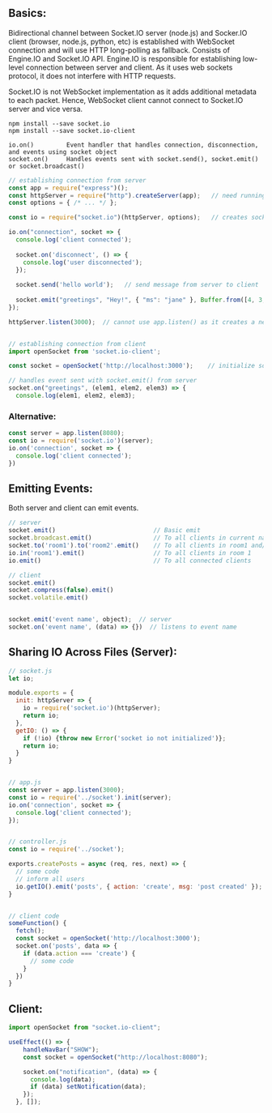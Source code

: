 ## Basics:
Bidirectional channel between Socket.IO server (node.js) and Socker.IO client (browser, node.js, python, etc) is established with WebSocket connection and will use HTTP long-polling as fallback. Consists of Engine.IO and Socket.IO API. Engine.IO is responsible for establishing low-level connection between server and client. As it uses web sockets protocol, it does not interfere with HTTP requests.

Socket.IO is not WebSocket implementation as it adds additional metadata to each packet. Hence, WebSocket client cannot connect to Socket.IO server and vice versa.

```
npm install --save socket.io
npm install --save socket.io-client

io.on()         Event handler that handles connection, disconnection, and events using socket object
socket.on()     Handles events sent with socket.send(), socket.emit() or socket.broadcast()
```

```javascript
// establishing connection from server
const app = require("express")();
const httpServer = require("http").createServer(app);   // need running http server
const options = { /* ... */ };

const io = require("socket.io")(httpServer, options);   // creates socket.io instance built on top of http server

io.on("connection", socket => {
  console.log('client connected');
  
  socket.on('disconnect', () => {
    console.log('user disconnected');
  });
  
  socket.send('hello world');   // send message from server to client
  
  socket.emit("greetings", "Hey!", { "ms": "jane" }, Buffer.from([4, 3, 3, 1]));
});

httpServer.listen(3000);  // cannot use app.listen() as it creates a new HTTP server


// establishing connection from client
import openSocket from 'socket.io-client';

const socket = openSocket('http://localhost:3000');    // initialize socket object to establish client connection to server

// handles event sent with socket.emit() from server
socket.on("greetings", (elem1, elem2, elem3) => {
  console.log(elem1, elem2, elem3);
```

### Alternative: 

```js
const server = app.listen(8080);
const io = require('socket.io')(server);
io.on('connection', socket => {
  console.log('client connected');
})

```

## Emitting Events:
Both server and client can emit events. 
```js
// server
socket.emit()                           // Basic emit
socket.broadcast.emit()                 // To all clients in current namespace except sender
socket.to('room1').to('room2'.emit()    // To all clients in room1 and/or 2 except sender
io.in('room1').emit()                   // To all clients in room 1
io.emit()                               // To all connected clients

// client
socket.emit()
socket.compress(false).emit()
socket.volatile.emit()


socket.emit('event name', object);  // server
socket.on('event name', (data) => {})  // listens to event name 
```


## Sharing IO Across Files (Server):
```javascript
// socket.js
let io;

module.exports = {
  init: httpServer => {
    io = require('socket.io')(httpServer);
    return io;
  }, 
  getIO: () => {
    if (!io) {throw new Error('socket io not initialized')};
    return io;
  }
}


// app.js
const server = app.listen(3000);
const io = require('../socket').init(server);
io.on('connection', socket => {
  console.log('client connected');
});


// controller.js
const io = require('../socket');

exports.createPosts = async (req, res, next) => {
  // some code
  // inform all users
  io.getIO().emit('posts', { action: 'create', msg: 'post created' });
}


// client code
someFunction() {
  fetch();
  const socket = openSocket('http://localhost:3000');
  socket.on('posts', data => {
    if (data.action === 'create') {
      // some code
    }
  })
}
```

## Client:
```js
import openSocket from "socket.io-client";

useEffect(() => {
    handleNavBar("SHOW");
    const socket = openSocket("http://localhost:8080");

    socket.on("notification", (data) => {
      console.log(data);
      if (data) setNotification(data);
    });
  }, []);
```
